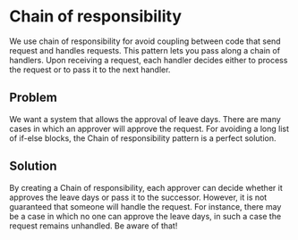 # Chain of responsibility

We use chain of responsibility for avoid coupling between code that send request and handles
requests. This pattern lets you pass along a chain of handlers.
Upon receiving a request, each handler decides either to process the request 
or to pass it to the next handler.

## Problem

We want a system that allows the approval of leave days. There are many cases in which an approver 
will approve the request. For avoiding a long list of if-else blocks, the Chain of responsibility
pattern is a perfect solution.

## Solution

By creating a Chain of responsibility, each approver can decide whether it approves the leave days or 
pass it to the successor. However, it is not guaranteed that someone will handle the request.
For instance, there may be a case in which no one can approve the leave days, in such a case
the request remains unhandled. Be aware of that!